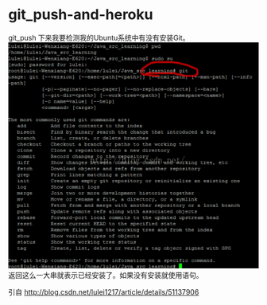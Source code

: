 # git_push-and-heroku
git_push
下来我要检测我的Ubuntu系统中有没有安装Git。
![image](https://github.com/zjx17/git_push-and-heroku/blob/master/picture/1.png)
返回这么一大串就表示已经安装了。如果没有安装就使用语句。

引自 http://blog.csdn.net/lulei1217/article/details/51137906
